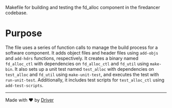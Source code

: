 <!--------------------------------------------------------------------------------->
<!-- IMPORTANT: This file is auto-generated by Driver (https://driver.ai). -------->
<!-- Manual edits may be overwritten on future commits. --------------------------->
<!--------------------------------------------------------------------------------->

Makefile for building and testing the fd_alloc component in the firedancer codebase.

# Purpose
The file uses a series of function calls to manage the build process for a software component. It adds object files and header files using `add-objs` and `add-hdrs` functions, respectively. It creates a binary named `fd_alloc_ctl` with dependencies on `fd_alloc_ctl` and `fd_util` using `make-bin`. It also sets up a unit test named `test_alloc` with dependencies on `test_alloc` and `fd_util` using `make-unit-test`, and executes the test with `run-unit-test`. Additionally, it includes test scripts for `test_alloc_ctl` using `add-test-scripts`.

---
Made with ❤️ by [Driver](https://www.driver.ai/)